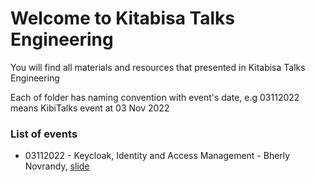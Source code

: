 # Welcome to Kitabisa Talks Engineering

You will find all materials and resources that presented in Kitabisa Talks Engineering

Each of folder has naming convention with event's date, e.g 03112022 means KibiTalks event at 03 Nov 2022

### List of events
- 03112022 - Keycloak, Identity and Access Management - Bherly Novrandy, [slide](https://docs.google.com/presentation/d/1dB9Nsn3gmUQzQ1JmfYRMN7dcVn6yMqAYn2a00j1LXSY/edit?usp=sharing)